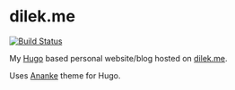 # dilek.me

[![Build Status](https://travis-ci.org/hakandilek/dilek.me.svg?branch=master)](https://travis-ci.org/hakandilek/dilek.me)

My [Hugo](https://gohugo.io/) based personal website/blog hosted on [dilek.me](http://www.dilek.me).

Uses [Ananke](https://github.com/budparr/gohugo-theme-ananke) theme for Hugo.
